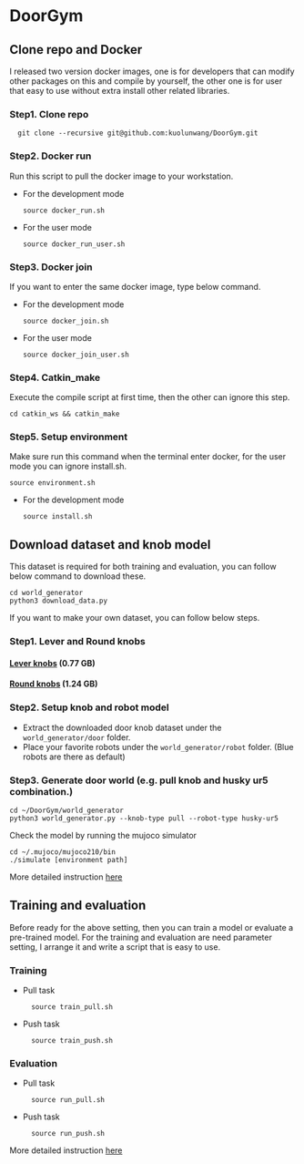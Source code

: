 # DoorGym

## Clone repo and Docker

I released two version docker images, one is for developers that can modify other packages on this and compile by yourself, the other one is for user that easy to use without extra install other related libraries. 

### Step1. Clone repo

```
  git clone --recursive git@github.com:kuolunwang/DoorGym.git
```

### Step2. Docker run

Run this script to pull the docker image to your workstation.
* For the development mode

  ```
  source docker_run.sh
  ```

* For the user mode
  ```
  source docker_run_user.sh
  ```

### Step3. Docker join

If you want to enter the same docker image, type below command.

* For the development mode
  ```
  source docker_join.sh
  ```

* For the user mode

  ```
  source docker_join_user.sh
  ```

### Step4. Catkin_make

Execute the compile script at first time, then the other can ignore this step. 

```
cd catkin_ws && catkin_make
```

### Step5. Setup environment

Make sure run this command when the terminal enter docker, for the user mode you can ignore install.sh.

```
source environment.sh
```

* For the development mode

  ```
  source install.sh
  ```

## Download dataset and knob model

This dataset is required for both training and evaluation, you can follow below command to download these. 

```
cd world_generator
python3 download_data.py
```

If you want to make your own dataset, you can follow below steps.

### Step1. Lever and Round knobs

#### [Lever knobs](https://github.com/PSVL/DoorGym/releases/download/v1.0/leverknobs.tar.gz) (0.77 GB)
#### [Round knobs](https://github.com/PSVL/DoorGym/releases/download/v1.0/roundknobs.tar.gz) (1.24 GB)

### Step2. Setup knob and robot model

* Extract the downloaded door knob dataset under the `world_generator/door` folder.
* Place your favorite robots under the `world_generator/robot` folder. (Blue robots are there as default)

### Step3. Generate door world (e.g. pull knob and husky ur5 combination.)

```
cd ~/DoorGym/world_generator
python3 world_generator.py --knob-type pull --robot-type husky-ur5
```

Check the model by running the mujoco simulator

```
cd ~/.mujoco/mujoco210/bin
./simulate [environment path]
```

More detailed instruction [here](./world_generator)

## Training and evaluation

Before ready for the above setting, then you can train a model or evaluate a pre-trained model. For the training and evaluation are need parameter setting, I arrange it and write a script that is easy to use.

### Training

* Pull task

  ```
    source train_pull.sh
  ```

* Push task

  ```
    source train_push.sh
  ```

### Evaluation

* Pull task

  ```
    source run_pull.sh
  ```

* Push task

  ```
    source run_push.sh
  ```

More detailed instruction [here](https://github.com/ARG-NCTU/curl_navi/blob/master/04_DoorGym.ipynb)